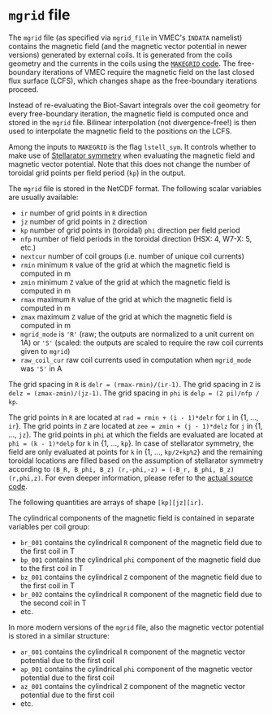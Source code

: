 # `mgrid` file

The `mgrid` file (as specified via `mgrid_file` in VMEC's `INDATA` namelist) contains the magnetic field
(and the magnetic vector potential in newer versions) generated by external coils.
It is generated from the coils geometry and the currents in the coils using the [`MAKEGRID` code](https://github.com/ORNL-Fusion/MAKEGRID).
The free-boundary iterations of VMEC require the magnetic field on the last closed flux surface (LCFS),
which changes shape as the free-boundary iterations proceed.

Instead of re-evaluating the Biot-Savart integrals over the coil geometry for every free-boundary iteration,
the magnetic field is computed once and stored in the `mgrid` file.
Bilinear interpolation (not divergence-free!) is then used to interpolate the magnetic field
to the positions on the LCFS.

Among the inputs to `MAKEGRID` is the flag `lstell_sym`.
It controls whether to make use of [Stellarator symmetry](https://doi.org/10.1016/S0167-2789(97)00216-9) when evaluating the magnetic field and magnetic vector potential. Note that this does not change the number of toroidal grid points per field period (`kp`) in the output.

The `mgrid` file is stored in the NetCDF format.
The following scalar variables are usually available:
* `ir` number of grid points in `R` direction
* `jz` number of grid points in `Z` direction
* `kp` number of grid points in (toroidal) `phi` direction per field period
* `nfp` number of field periods in the toroidal direction (HSX: 4, W7-X: 5, etc.)
* `nextcur` number of coil groups (i.e. number of unique coil currents)
* `rmin` minimum `R` value of the grid at which the magnetic field is computed in m
* `zmin` minimum `Z` value of the grid at which the magnetic field is computed in m
* `rmax` maximum `R` value of the grid at which the magnetic field is computed in m
* `zmax` maximum `Z` value of the grid at which the magnetic field is computed in m
* `mgrid_mode` is `'R'` (raw; the outputs are normalized to a unit current on 1A)
               or `'S'` (scaled: the outputs are scaled to require the raw coil currents given to `mgrid`)
* `raw_coil_cur` raw coil currents used in computation when `mgrid_mode` was `'S'` in A

The grid spacing in `R` is `delr = (rmax-rmin)/(ir-1)`.
The grid spacing in `Z` is `delz = (zmax-zmin)/(jz-1)`.
The grid spacing in `phi` is `delp = (2 pi)/nfp / kp`.

The grid points in `R` are located at `rad = rmin + (i - 1)*delr` for `i` in {1, ..., `ir`}.
The grid points in `Z` are located at `zee = zmin + (j - 1)*delz` for `j` in {1, ..., `jz`}.
The grid points in `phi` at which the fields are evaluated are located at `phi = (k - 1)*delp` for `k` in {1, ..., `kp`}.
In case of stellarator symmetry, the field are only evaluated at points for `k` in {1, ..., `kp/2+kp%2`} and the remaining toroidal locations are filled
based on the assumption of stellarator symmetry according to `(B_R, B_phi, B_z) (r,-phi,-z) = (-B_r, B_phi, B_z)(r,phi,z)`.
For even deeper information, please refer to the [actual source code](https://github.com/ORNL-Fusion/MAKEGRID/blob/master/Sources/write_mgrid.f#L259).

The following quantities are arrays of shape `[kp][jz][ir]`.

The cylindrical components of the magnetic field is contained in separate variables per coil group:
* `br_001` contains the cylindrical `R` component of the magnetic field due to the first coil in T
* `bp_001` contains the cylindrical `phi` component of the magnetic field due to the first coil in T
* `bz_001` contains the cylindrical `Z` component of the magnetic field due to the first coil in T
* `br_002` contains the cylindrical `R` component of the magnetic field due to the second coil in T
* etc.

In more modern versions of the `mgrid` file, also the magnetic vector potential is stored in a similar structure:
* `ar_001` contains the cylindrical `R` component of the magnetic vector potential due to the first coil
* `ap_001` contains the cylindrical `phi` component of the magnetic vector potential due to the first coil
* `az_001` contains the cylindrical `Z` component of the magnetic vector potential due to the first coil
* etc.
